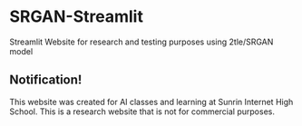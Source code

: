 # SRGAN-Streamlit
Streamlit Website for research and testing purposes using 2tle/SRGAN model

## Notification!
This website was created for AI classes and learning at Sunrin Internet High School. This is a research website that is not for commercial purposes.
